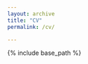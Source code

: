 ```yaml
---
layout: archive
title: "CV"
permalink: /cv/

---
```


{% include base_path %}

<object type="application/pdf"
        data="{{ base_path }}/files/CV.pdf"
        width="600"
        height="700"> 
</object> 
